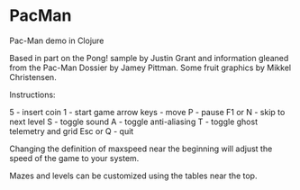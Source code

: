 PacMan
======

Pac-Man demo in Clojure

Based in part on the Pong! sample by Justin Grant
and information gleaned from the Pac-Man Dossier by Jamey Pittman.
Some fruit graphics by Mikkel Christensen.

Instructions:

 5 - insert coin
 1 - start game
 arrow keys - move
 P - pause
 F1 or N - skip to next level
 S - toggle sound
 A - toggle anti-aliasing
 T - toggle ghost telemetry and grid
 Esc or Q - quit

Changing the definition of maxspeed near the beginning will adjust the speed of the game to your system.

Mazes and levels can be customized using the tables near the top.